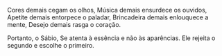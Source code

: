 Cores demais cegam os olhos,
Música demais ensurdece os ouvidos,
Apetite demais entorpece o paladar,
Brincadeira demais enlouquece a mente,
Desejo demais rasga o coração.

Portanto, o Sábio,
Se atenta à essência e não às aparências.
Ele rejeita o segundo e escolhe o primeiro.
